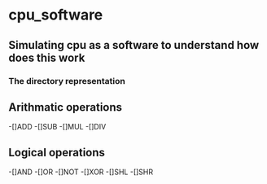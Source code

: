# cpu_software

## Simulating cpu as a software to understand how does this work

### The directory representation 

<!-- cpu-emulator/<br>
├── src/                    # Source code for the CPU emulator<br>
│   ├── cpu/                # Core CPU components<br>
│   │   ├── alu.py          # Arithmetic Logic Unit implementation<br>
│   │   ├── registers.py    # Register file implementation<br>
│   │   ├── control_unit.py # Control unit implementation<br>
│   │   └── memory.py       # Memory implementation<br>
│   ├── instructions/       # Instruction set implementation<br>
│   │   ├── arithmetic.py   # Arithmetic instructions (ADD, SUB, etc.)<br>
│   │   ├── logical.py      # Logical instructions (AND, OR, etc.)<br>
│   │   ├── data_movement.py # Data movement instructions (LOAD, STORE, etc.)<br>
│   │   └── control_flow.py # Control flow instructions (JUMP, BRANCH, etc.)<br>
│   ├── emulator.py         # Main emulator loop and execution logic<br>
│   └── assembler.py        # Assembler to convert assembly code to machine code<br>
├── programs/               # Example programs to run on the emulator<br>
│   ├── example1.asm        # Example assembly program<br>
│   └── example2.asm<br>
├── tests/                  # Unit and integration tests<br>
│   ├── test_alu.py         # Tests for the ALU<br>
│   ├── test_registers.py   # Tests for registers<br>
│   ├── test_memory.py      # Tests for memory<br>
│   └── test_instructions.py # Tests for instructions<br>
├── docs/                   # Documentation<br>
│   ├── design.md           # High-level design document<br>
│   ├── isa.md              # Instruction Set Architecture (ISA) documentation<br>
│   └── usage.md            # User guide for the emulator<br>
├── scripts/                # Helper scripts (e.g., for building or running)<br>
│   └── run_emulator.sh     # Script to run the emulator<br>
├── requirements.txt        # Python dependencies<br>
├── README.md               # Project overview and instructions<br>
└── .gitignore              # Files to ignore in version control<br> -->


## Arithmatic operations 
 -[]ADD
 -[]SUB
 -[]MUL
 -[]DIV

## Logical operations
-[]AND
-[]OR
-[]NOT
-[]XOR
-[]SHL
-[]SHR

